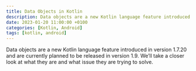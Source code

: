 ```yaml
---
title: Data Objects in Kotlin
description: Data objects are a new Kotlin language feature introduced in version 1.7.20 and are currently planned to be released in version 1.9.
date: 2023-01-20 11:00:00 +0100
categories: [Kotlin, Android]
tags: [kotlin, android]
---
```


Data objects are a new Kotlin language feature introduced in version 1.7.20 and are currently planned to be released in version 1.9. We’ll take a closer look at what they are and what issue they are trying to solve.